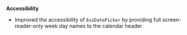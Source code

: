 **Accessibility**

- Improved the accessibility of `EuiDatePicker` by providing full screen-reader-only week day names to the calendar header

